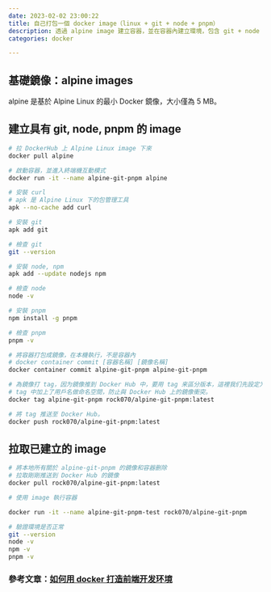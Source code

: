 ```yaml
---
date: 2023-02-02 23:00:22
title: 自己打包一個 docker image（linux + git + node + pnpm）
description: 透過 alpine image 建立容器，並在容器內建立環境，包含 git + node + pnpm，重新把容器打包成 image，並上傳到 DockerHub
categories: docker

---
```


## 基礎鏡像：alpine images

alpine 是基於 Alpine Linux 的最小 Docker 鏡像，大小僅為 5 MB。

## 建立具有 git, node, pnpm 的 image

```zsh
# 拉 DockerHub 上 Alpine Linux image 下來
docker pull alpine 

# 啟動容器，並進入終端機互動模式
docker run -it --name alpine-git-pnpm alpine

# 安裝 curl
# apk 是 Alpine Linux 下的包管理工具
apk --no-cache add curl

# 安裝 git
apk add git

# 檢查 git
git --version

# 安裝 node, npm
apk add --update nodejs npm

# 檢查 node
node -v

# 安裝 pnpm
npm install -g pnpm

# 檢查 pnpm
pnpm -v

# 將容器打包成鏡像，在本機執行，不是容器內
# docker container commit [容器名稱] [鏡像名稱]
docker container commit alpine-git-pnpm alpine-git-pnpm

# 為鏡像打 tag，因为鏡像推到 Docker Hub 中，要用 tag 来區分版本，這裡我们先設定为 latest。
# tag 中加上了用戶名做命名空間，防止與 Docker Hub 上的鏡像衝突。
docker tag alpine-git-pnpm rock070/alpine-git-pnpm:latest

# 將 tag 推送至 Docker Hub。
docker push rock070/alpine-git-pnpm:latest
```

## 拉取已建立的 image

```zsh
# 將本地所有關於 alpine-git-pnpm 的鏡像和容器删除
# 拉取剛剛推送到 Docker Hub 的鏡像
docker pull rock070/alpine-git-pnpm:latest

# 使用 image 執行容器

docker run -it --name alpine-git-pnpm-test rock070/alpine-git-pnpm

# 驗證環境是否正常
git --version
node -v 
npm -v
pnpm -v
```

### 參考文章：[如何用 docker 打造前端开发环境](https://juejin.cn/post/7017129520649994253)
